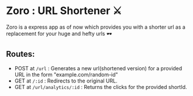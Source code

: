 # Zoro : URL Shortener ⚔️

Zoro is a express app as of now which provides you with a shorter url as a replacement for your huge and hefty urls 🕶️

## Routes:

- POST at `/url` : Generates a new url(shortened version) for a provided URL in the form "example.com/random-id"
- GET at `/:id` : Redirects to the original URL.
- GET at `/url/analytics/:id` : Returns the clicks for the provided shortId.
